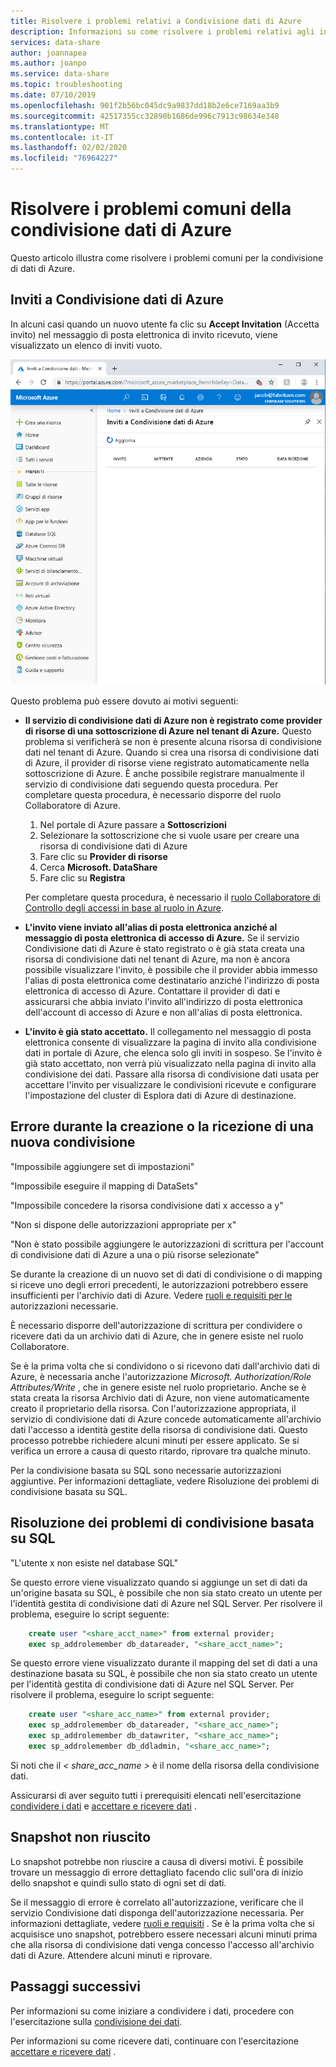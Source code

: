 ```yaml
---
title: Risolvere i problemi relativi a Condivisione dati di Azure
description: Informazioni su come risolvere i problemi relativi agli inviti e agli errori durante la creazione o la ricezione di condivisioni dati con la condivisione di dati di Azure.
services: data-share
author: joannapea
ms.author: joanpo
ms.service: data-share
ms.topic: troubleshooting
ms.date: 07/10/2019
ms.openlocfilehash: 901f2b56bc045dc9a9837dd18b2e6ce7169aa3b9
ms.sourcegitcommit: 42517355cc32890b1686de996c7913c98634e348
ms.translationtype: MT
ms.contentlocale: it-IT
ms.lasthandoff: 02/02/2020
ms.locfileid: "76964227"
---
```

# <a name="troubleshoot-common-issues-in-azure-data-share"></a>Risolvere i problemi comuni della condivisione dati di Azure 

Questo articolo illustra come risolvere i problemi comuni per la condivisione di dati di Azure. 

## <a name="azure-data-share-invitations"></a>Inviti a Condivisione dati di Azure 

In alcuni casi quando un nuovo utente fa clic su **Accept Invitation** (Accetta invito) nel messaggio di posta elettronica di invito ricevuto, viene visualizzato un elenco di inviti vuoto. 

![Nessun invito](media/no-invites.png)

Questo problema può essere dovuto ai motivi seguenti:

* **Il servizio di condivisione dati di Azure non è registrato come provider di risorse di una sottoscrizione di Azure nel tenant di Azure.** Questo problema si verificherà se non è presente alcuna risorsa di condivisione dati nel tenant di Azure. Quando si crea una risorsa di condivisione dati di Azure, il provider di risorse viene registrato automaticamente nella sottoscrizione di Azure. È anche possibile registrare manualmente il servizio di condivisione dati seguendo questa procedura. Per completare questa procedura, è necessario disporre del ruolo Collaboratore di Azure.

    1. Nel portale di Azure passare a **Sottoscrizioni**
    1. Selezionare la sottoscrizione che si vuole usare per creare una risorsa di condivisione dati di Azure
    1. Fare clic su **Provider di risorse**
    1. Cerca **Microsoft. DataShare**
    1. Fare clic su **Registra** 

    Per completare questa procedura, è necessario il [ruolo Collaboratore di Controllo degli accessi in base al ruolo in Azure](https://docs.microsoft.com/azure/role-based-access-control/built-in-roles#contributor). 

* **L'invito viene inviato all'alias di posta elettronica anziché al messaggio di posta elettronica di accesso di Azure.** Se il servizio Condivisione dati di Azure è stato registrato o è già stata creata una risorsa di condivisione dati nel tenant di Azure, ma non è ancora possibile visualizzare l'invito, è possibile che il provider abbia immesso l'alias di posta elettronica come destinatario anziché l'indirizzo di posta elettronica di accesso di Azure. Contattare il provider di dati e assicurarsi che abbia inviato l'invito all'indirizzo di posta elettronica dell'account di accesso di Azure e non all'alias di posta elettronica.

* **L'invito è già stato accettato.** Il collegamento nel messaggio di posta elettronica consente di visualizzare la pagina di invito alla condivisione dati in portale di Azure, che elenca solo gli inviti in sospeso. Se l'invito è già stato accettato, non verrà più visualizzato nella pagina di invito alla condivisione dei dati. Passare alla risorsa di condivisione dati usata per accettare l'invito per visualizzare le condivisioni ricevute e configurare l'impostazione del cluster di Esplora dati di Azure di destinazione.

## <a name="error-when-creating-or-receiving-a-new-share"></a>Errore durante la creazione o la ricezione di una nuova condivisione

"Impossibile aggiungere set di impostazioni"

"Impossibile eseguire il mapping di DataSets"

"Impossibile concedere la risorsa condivisione dati x accesso a y"

"Non si dispone delle autorizzazioni appropriate per x"

"Non è stato possibile aggiungere le autorizzazioni di scrittura per l'account di condivisione dati di Azure a una o più risorse selezionate"

Se durante la creazione di un nuovo set di dati di condivisione o di mapping si riceve uno degli errori precedenti, le autorizzazioni potrebbero essere insufficienti per l'archivio dati di Azure. Vedere [ruoli e requisiti per le](concepts-roles-permissions.md) autorizzazioni necessarie. 

È necessario disporre dell'autorizzazione di scrittura per condividere o ricevere dati da un archivio dati di Azure, che in genere esiste nel ruolo Collaboratore. 

Se è la prima volta che si condividono o si ricevono dati dall'archivio dati di Azure, è necessaria anche l'autorizzazione *Microsoft. Authorization/Role Attributes/Write* , che in genere esiste nel ruolo proprietario. Anche se è stata creata la risorsa Archivio dati di Azure, non viene automaticamente creato il proprietario della risorsa. Con l'autorizzazione appropriata, il servizio di condivisione dati di Azure concede automaticamente all'archivio dati l'accesso a identità gestite della risorsa di condivisione dati. Questo processo potrebbe richiedere alcuni minuti per essere applicato. Se si verifica un errore a causa di questo ritardo, riprovare tra qualche minuto.

Per la condivisione basata su SQL sono necessarie autorizzazioni aggiuntive. Per informazioni dettagliate, vedere Risoluzione dei problemi di condivisione basata su SQL.

## <a name="troubleshooting-sql-based-sharing"></a>Risoluzione dei problemi di condivisione basata su SQL

"L'utente x non esiste nel database SQL"

Se questo errore viene visualizzato quando si aggiunge un set di dati da un'origine basata su SQL, è possibile che non sia stato creato un utente per l'identità gestita di condivisione dati di Azure nel SQL Server.  Per risolvere il problema, eseguire lo script seguente:

```sql
    create user "<share_acct_name>" from external provider; 
    exec sp_addrolemember db_datareader, "<share_acct_name>";
```      
Se questo errore viene visualizzato durante il mapping del set di dati a una destinazione basata su SQL, è possibile che non sia stato creato un utente per l'identità gestita di condivisione dati di Azure nel SQL Server.  Per risolvere il problema, eseguire lo script seguente:

```sql
    create user "<share_acc_name>" from external provider; 
    exec sp_addrolemember db_datareader, "<share_acc_name>"; 
    exec sp_addrolemember db_datawriter, "<share_acc_name>"; 
    exec sp_addrolemember db_ddladmin, "<share_acc_name>";
```
Si noti che il *< share_acc_name >* è il nome della risorsa della condivisione dati.      

Assicurarsi di aver seguito tutti i prerequisiti elencati nell'esercitazione [condividere i dati](share-your-data.md) e [accettare e ricevere dati](subscribe-to-data-share.md) .

## <a name="snapshot-failed"></a>Snapshot non riuscito
Lo snapshot potrebbe non riuscire a causa di diversi motivi. È possibile trovare un messaggio di errore dettagliato facendo clic sull'ora di inizio dello snapshot e quindi sullo stato di ogni set di dati. 

Se il messaggio di errore è correlato all'autorizzazione, verificare che il servizio Condivisione dati disponga dell'autorizzazione necessaria. Per informazioni dettagliate, vedere [ruoli e requisiti](concepts-roles-permissions.md) . Se è la prima volta che si acquisisce uno snapshot, potrebbero essere necessari alcuni minuti prima che alla risorsa di condivisione dati venga concesso l'accesso all'archivio dati di Azure. Attendere alcuni minuti e riprovare.

## <a name="next-steps"></a>Passaggi successivi

Per informazioni su come iniziare a condividere i dati, procedere con l'esercitazione sulla [condivisione dei dati](share-your-data.md). 

Per informazioni su come ricevere dati, continuare con l'esercitazione [accettare e ricevere dati](subscribe-to-data-share.md) .


